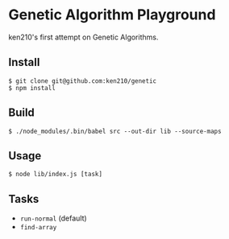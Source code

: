 # Genetic Algorithm Playground
ken210's first attempt on Genetic Algorithms.

## Install
```Shell
$ git clone git@github.com:ken210/genetic
$ npm install
```

## Build
```Shell
$ ./node_modules/.bin/babel src --out-dir lib --source-maps
```

## Usage
```Shell
$ node lib/index.js [task]
```

## Tasks
- `run-normal` (default)
- `find-array`